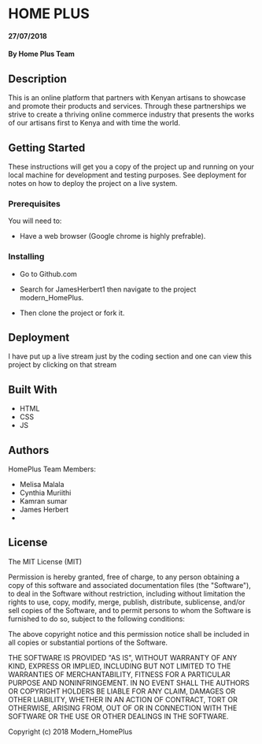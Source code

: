 # HOME PLUS

#### 27/07/2018
#### By **Home Plus Team**

## Description

This is an online platform that partners with Kenyan artisans to showcase and promote their products and services. Through these partnerships we strive to create a thriving online commerce industry that presents the works of our artisans first to Kenya and with time the world.
## Getting Started

These instructions will get you a copy of the project up and running on your local machine for development and testing purposes. See deployment for notes on how to deploy the project on a live system.

### Prerequisites

You will need to: 

* Have a web browser (Google chrome is highly prefrable).


### Installing

* Go to Github.com

* Search for JamesHerbert1 then navigate to the project modern_HomePlus.

* Then clone the project or fork it.

## Deployment

I have put up a live stream just by the coding section and one can view this project by clicking on that stream
## Built With

* HTML
* CSS
* JS

## Authors

HomePlus Team Members:
* Melisa Malala
* Cynthia Muriithi
* Kamran sumar
* James Herbert
* 


## License

The MIT License (MIT)

Permission is hereby granted, free of charge, to any person obtaining a copy of this software and associated documentation files (the "Software"), to deal in the Software without restriction, including without limitation the rights to use, copy, modify, merge, publish, distribute, sublicense, and/or sell copies of the Software, and to permit persons to whom the Software is furnished to do so, subject to the following conditions:

The above copyright notice and this permission notice shall be included in all copies or substantial portions of the Software.

THE SOFTWARE IS PROVIDED "AS IS", WITHOUT WARRANTY OF ANY KIND, EXPRESS OR IMPLIED, INCLUDING BUT NOT LIMITED TO THE WARRANTIES OF MERCHANTABILITY, FITNESS FOR A PARTICULAR PURPOSE AND NONINFRINGEMENT. IN NO EVENT SHALL THE AUTHORS OR COPYRIGHT HOLDERS BE LIABLE FOR ANY CLAIM, DAMAGES OR OTHER LIABILITY, WHETHER IN AN ACTION OF CONTRACT, TORT OR OTHERWISE, ARISING FROM, OUT OF OR IN CONNECTION WITH THE SOFTWARE OR THE USE OR OTHER DEALINGS IN THE SOFTWARE.

Copyright (c) 2018 Modern_HomePlus
